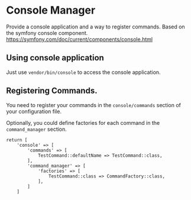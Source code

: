 # Console Manager

Provide a console application and a way to register commands.
Based on the symfony console component. https://symfony.com/doc/current/components/console.html

## Using console application

Just use `vendor/bin/console` to access the console application.

## Registering Commands.

You need to register your commands in the `console/commands` section of your configuration file.

Optionally, you could define factories for each command in the `command_manager` section.

```
return [
    'console' => [
        'commands' => [
            TestCommand::defaultName => TestCommand::class,
        ],
        'command_manager' => [
            'factories' => [
                TestCommand::class => CommandFactory::class,
            ],
        ]
    ]
```

